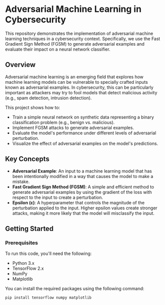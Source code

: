 # Adversarial Machine Learning in Cybersecurity

This repository demonstrates the implementation of adversarial machine learning techniques in a cybersecurity context. Specifically, we use the Fast Gradient Sign Method (FGSM) to generate adversarial examples and evaluate their impact on a neural network classifier.

## Overview

Adversarial machine learning is an emerging field that explores how machine learning models can be vulnerable to specially crafted inputs known as adversarial examples. In cybersecurity, this can be particularly important as attackers may try to fool models that detect malicious activity (e.g., spam detection, intrusion detection).

This project shows how to:
- Train a simple neural network on synthetic data representing a binary classification problem (e.g., benign vs. malicious).
- Implement FGSM attacks to generate adversarial examples.
- Evaluate the model's performance under different levels of adversarial perturbation.
- Visualize the effect of adversarial examples on the model's predictions.

## Key Concepts

- **Adversarial Example**: An input to a machine learning model that has been intentionally modified in a way that causes the model to make a mistake.
- **Fast Gradient Sign Method (FGSM)**: A simple and efficient method to generate adversarial examples by using the gradient of the loss with respect to the input to create a perturbation.
- **Epsilon (ε)**: A hyperparameter that controls the magnitude of the perturbation applied to the input. Higher epsilon values create stronger attacks, making it more likely that the model will misclassify the input.

## Getting Started

### Prerequisites

To run this code, you'll need the following:
- Python 3.x
- TensorFlow 2.x
- NumPy
- Matplotlib

You can install the required packages using the following command:

```bash
pip install tensorflow numpy matplotlib
